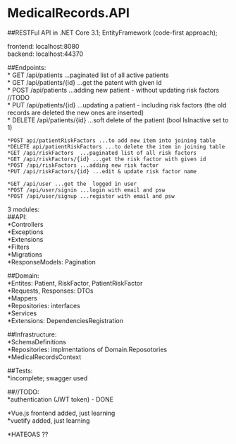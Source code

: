# MedicalRecords.API
##RESTFul API in .NET Core 3.1; EntityFramework (code-first approach);  

frontend: localhost:8080  
backend: localhost:44370  

##Endpoints:  
    * GET /api/patients  ...paginated list of all active patients  
    * GET /api/patients/{id} ...get the patent with given id      
    * POST /api/patients  ...adding new patient - without updating risk factors //TODO  
    * PUT /api/patients/{id} ...updating a patient - including risk factors (the old records are deleted the new ones are inserted)      
    * DELETE /api/patients/{id} ...soft delete of the patient (bool IsInactive set to 1)  
        
    *POST api/patientRiskFactors ...to add new item into joining table  
    *DELETE api/patientRiskFactors ...to delete the item in joining table  
    *GET /api/riskFactors  ...paginated list of all risk factors  
    *GET /api/riskFactors/{id} ...get the risk factor with given id  
    *POST /api/riskFactors ...adding new risk factor  
    *PUT /api/riskFactors/{id} ...edit & update risk factor name  

    *GET /api/user ...get the  logged in user  
    *POST /api/user/signin ...login with email and psw
    *POST /api/user/signup ...register with email and psw
    
3 modules:  
##API:   
    *Controllers  
    *Exceptions  
    *Extensions  
    *Filters   
    *Migrations  
    *ResponseModels: Pagination  
    
##Domain:   
    *Entites: Patient, RiskFactor, PatientRiskFactor  
    *Requests, Responses: DTOs  
    *Mappers  
    *Repositories: interfaces  
    *Services  
    *Extensions: DependenciesRegistration  
    
##Infrastructure:   
    *SchemaDefinitions  
    *Repositories: implmentations of Domain.Reposotories  
    *MedicalRecordsContext  
    
##Tests:   
    *incomplete; swagger used  
    
##//TODO:  
*authentication (JWT token)  - DONE  

*Vue.js frontend  added, just learning  
*vuetify added, just learning  

*HATEOAS ??
